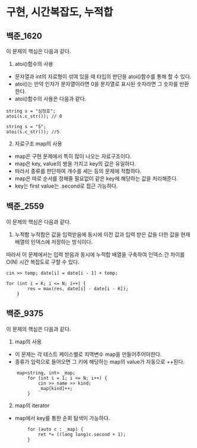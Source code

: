 # 구현, 시간복잡도, 누적합

## 백준_1620

이 문제의 핵심은 다음과 같다. 

1. atoi()함수의 사용
- 문자열과 int의 자료형이 섞여 있을 때 타입의 판단을 atoi()함수를 통해 할 수 있다. 
- atoi()는 만약 인자가 문자열이라면 0을 문자열로 표시된 숫자라면 그 숫자를 반환한다.
- atoi()함수의 사용은 다음과 같다. 
```
string s = "심정호";
atoi(s.c_str()); // 0
```
```
string s = "5";
atoi(s.c_str()); //5
```

2. 자료구조 map의 사용
- map은 구현 문제에서 특히 많이 나오는 자료구조이다. 
- map은 key, value의 쌍을 가지고 key의 값은 유일하다. 
- 따라서 종류를 판단하여 개수를 세는 등의 문제에 적합하다.
- map은 따로 순서를 정해줄 필요없이 같은 key에 해당하는 값을 처리해준다.
- key는 first value는 .second로 접근 가능하다.

## 백준_2559

이 문제의 핵심은 다음과 같다. 

1. 누적합
누적합은 값을 입력받음에 동시에 이전 값과 입력 받은 값을 더한 값을 현재 배열의 인덱스에 저장하는 방식이다. 

따라서 이 문제에서는 입력 받음과 동시에 누적합 배열을 구축하여 인덱스 간 차이를 O(N) 시간 복잡도로 구할 수 있다. 

```
cin >> temp; date[i] = date[i - 1] + temp;

for (int i = K; i <= N; i++) {
		res = max(res, date[i] - date[i - K]);
	}
```

## 백준_9375

이 문제의 핵심은 다음과 같다. 

1. map의 사용
- 이 문제는 각 테스트 케이스별로 지역변수 map을 만들어주어야한다. 
- 종류가 입력으로 들어오면 그 키에 해당하는 map의 value가 자동으로 ++된다. 
```
    map<string, int> _map;
		for (int i = 1; i <= N; i++) {
			cin >> name >> kind;
			_map[kind]++;
		}
```

2. map의 iterator
- map에서 key를 통한 순회 탐색이 가능하다. 
```
        for (auto c : _map) {
			ret *= ((long long)c.second + 1);
		}
```
